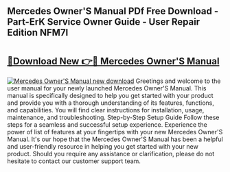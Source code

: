 ## Mercedes Owner'S Manual PDf Free Download - Part-ErK Service Owner Guide - User Repair Edition NFM7I

# <h2><a href="http://cf28051.oget.top/?id=Mercedes+Owner%27S+Manual">🔗Download New 👉🔴 Mercedes Owner'S Manual</a></h2>

[![Mercedes Owner'S Manual new download](https://i.imgur.com/5g1atiW.png)](http://cf28051.oget.top/?id=Mercedes+Owner%27S+Manual)
Greetings and welcome to the user manual for your newly launched Mercedes Owner'S Manual. This manual is specifically designed to help you get started with your product and provide you with a thorough understanding of its features, functions, and capabilities. You will find clear instructions for installation, usage, maintenance, and troubleshooting. Step-by-Step Setup Guide Follow these steps for a seamless and successful setup experience. Experience the power of list of features at your fingertips with your new Mercedes Owner'S Manual. It's our hope that the Mercedes Owner'S Manual has been a helpful and user-friendly resource in helping you get started with your new product. Should you require any assistance or clarification, please do not hesitate to contact our customer support team.
